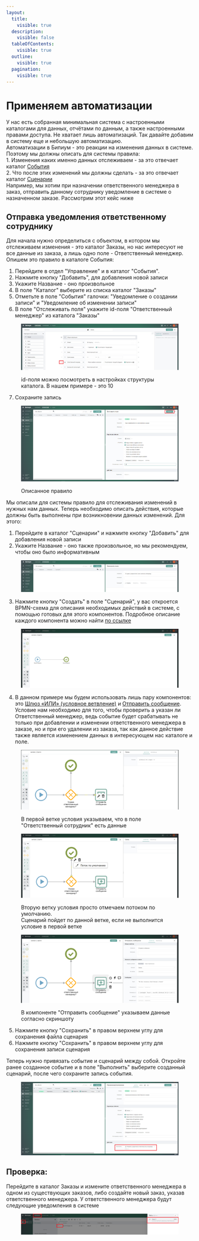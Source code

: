 ```yaml
---
layout:
  title:
    visible: true
  description:
    visible: false
  tableOfContents:
    visible: true
  outline:
    visible: true
  pagination:
    visible: true
---
```


# Применяем автоматизации

У нас есть собранная минимальная система с настроенными каталогами для данных, отчётами по данным, а также настроенными правами доступа. Не хватает лишь автоматизаций. Так давайте добавим в систему еще и небольшую автоматизацию. \
Автоматизации в Бипиум - это реакции на изменения данных в системе. Поэтому мы должны описать для системы правила: \
&#x20;   1\. Изменения каких именно данных отслеживаем - за это отвечает каталог [События](../../processes/events.md)\
&#x20;   2\. Что после этих изменений мы должны сделать - за это отвечает каталог [Сценарии](../../processes/scripts.md) \
Например, мы хотим при назначении ответственного менеджера в заказ, отправить данному сотруднику уведомление в системе о назначенном заказе. Рассмотрим этот кейс ниже&#x20;

## Отправка уведомления ответственному сотруднику

Для начала нужно определиться с объектом, в котором мы отслеживаем изменения - это каталог Заказы, но нас интересуют не все данные из заказа, а лишь одно поле - Ответственный менеджер. \
Опишем это правило в каталоге События:

1. Перейдите в отдел "Управление" и в каталог "События".&#x20;
2. Нажмите кнопку "Добавить", для добавления новой записи
3. Укажите Название - оно произвольное
4. В поле "Каталог" выберите из списка каталог "Заказы"
5. Отметьте в поле "События" галочки: "Уведомление о создании записи" и "Уведомление об изменении записи"
6. В поле "Отслеживать поля" укажите id-поля "Ответственный менеджер" из каталога "Заказы"

<figure><img src="../../.gitbook/assets/2 (10).png" alt=""><figcaption><p>id-поля можно посмотреть в настройках структуры каталога. В нашем примере - это 10</p></figcaption></figure>

7. Сохраните запись

<figure><img src="../../.gitbook/assets/1 (11).png" alt=""><figcaption><p>Описанное правило</p></figcaption></figure>

Мы описали для системы правило для отслеживания изменений в нужных нам данных. Теперь необходимо описать действия, которые должны быть выполнены при возникновении данных изменений. Для этого:

1. Перейдите в каталог "Сценарии" и нажмите кнопку "Добавить" для добавления новой записи
2. Укажите Название - оно также произвольное, но мы рекомендуем, чтобы оно было информативным

<figure><img src="../../.gitbook/assets/3 (10).png" alt=""><figcaption></figcaption></figure>

3. Нажмите кнопку "Создать" в поле "Сценарий", у вас откроется BPMN-схема для описания необходимых действий в системе, с помощью готовых для этого компонентов. Подробное описание каждого компонента можно найти [по ссылке](https://docs.bpium.ru/manual/processes/scripts/components)

<figure><img src="../../.gitbook/assets/4 (8).png" alt=""><figcaption></figcaption></figure>

4. В данном примере мы будем использовать лишь пару компонентов: это [Шлюз «ИЛИ» (условное ветвление)](https://docs.bpium.ru/manual/processes/scripts/components/exclusivegateway) и [Отправить сообщение](https://docs.bpium.ru/manual/processes/scripts/components/otpravit-soobshenie). Условие нам необходимо для того, чтобы проверить а указан ли Ответственный менеджер, ведь событие будет срабатывать не только при добавлении и изменении ответственного менеджера в заказе, но и при его удалении из заказа, так как данное действие также является изменением данных в интересующем нас каталоге и поле.

<figure><img src="../../.gitbook/assets/6 (9).png" alt="" width="563"><figcaption><p> В первой ветке условия указываем, что в поле "Ответственный сотрудник" есть данные</p></figcaption></figure>

<figure><img src="../../.gitbook/assets/7 (11).png" alt="" width="563"><figcaption><p>Вторую ветку условия просто отмечаем потоком по умолчанию.<br>Сценарий пойдет по данной ветке, если не выполнится условие в первой ветке</p></figcaption></figure>

<figure><img src="../../.gitbook/assets/8 (9).png" alt="" width="563"><figcaption><p>В компоненте "Отправить сообщение" указываем данные согласно скриншоту</p></figcaption></figure>

5. Нажмите кнопку "Сохранить" в правом верхнем углу для сохранения файла сценария
6. Нажмите кнопку "Сохранить" в правом верхнем углу для сохранения записи сценария

Теперь нужно привязать событие и сценарий между собой. Откройте ранее созданное событие и в поле "Выполнить" выберите созданный сценарий, после чего сохраните запись события.

<figure><img src="../../.gitbook/assets/9 (7).png" alt=""><figcaption></figcaption></figure>

## Проверка:

Перейдите в каталог Заказы и измените ответственного менеджера в одном из существующих заказов, либо создайте новый заказ, указав ответственного менеджера. У ответственного менеджера будут следующие уведомления в системе

<figure><img src="../../.gitbook/assets/10 (9).png" alt=""><figcaption></figcaption></figure>



